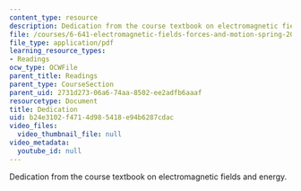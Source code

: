 ```yaml
---
content_type: resource
description: Dedication from the course textbook on electromagnetic fields and energy.
file: /courses/6-641-electromagnetic-fields-forces-and-motion-spring-2005/b24e3102f4714d985418e94b6287cdac_dedication.pdf
file_type: application/pdf
learning_resource_types:
- Readings
ocw_type: OCWFile
parent_title: Readings
parent_type: CourseSection
parent_uid: 2731d273-06a6-74aa-8502-ee2adfb6aaaf
resourcetype: Document
title: Dedication
uid: b24e3102-f471-4d98-5418-e94b6287cdac
video_files:
  video_thumbnail_file: null
video_metadata:
  youtube_id: null
---
```

Dedication from the course textbook on electromagnetic fields and energy.

